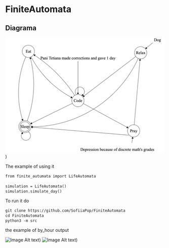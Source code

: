 # FiniteAutomata

## Diagrama

![Image Alt text](Diagrama/diagrama.png "Diagrama")) 

The example of using it
```
from finite_autumata import LifeAutomata

simulation = LifeAutomata()
simulation.simulate_day()
```
To run it do
```
git clone https://github.com/SofiiaPop/FiniteAutomata
cd FiniteAutomata
python3 -m src
```
the example of by_hour output

![Image Alt text](Diagrama/Diagrama/output_part1.png "Diagrama"))
![Image Alt text](Diagrama/Diagrama/output_part2.png "Diagrama")) 
